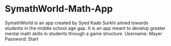 # SymathWorld-Math-App
SymathWorld is an app created by Syed Kaab Surkhi aimed towards students in the middle school age gap. It is an app meant to develop greater mental math skills in students through a game structure.
Username: Mayer
Password: Start
